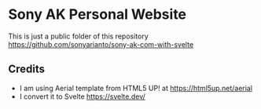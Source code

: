 # Sony AK Personal Website
This is just a public folder of this repository https://github.com/sonyarianto/sony-ak-com-with-svelte

## Credits
- I am using Aerial template from HTML5 UP! at https://html5up.net/aerial
- I convert it to Svelte https://svelte.dev/

